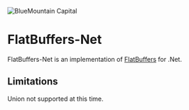 ![BlueMountain Capital](https://www.bluemountaincapital.com/media/logo.gif)

FlatBuffers-Net
===============
FlatBuffers-Net is an implementation of [FlatBuffers](http://google.github.io/flatbuffers/)
for .Net.

Limitations
-----------
Union not supported at this time.